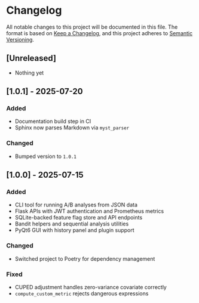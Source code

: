 # Changelog

All notable changes to this project will be documented in this file.
The format is based on [Keep a Changelog](https://keepachangelog.com/en/1.1.0/),
and this project adheres to [Semantic Versioning](https://semver.org/spec/v2.0.0.html).

## [Unreleased]
- Nothing yet

## [1.0.1] - 2025-07-20
### Added
- Documentation build step in CI
- Sphinx now parses Markdown via ``myst_parser``

### Changed
- Bumped version to ``1.0.1``

## [1.0.0] - 2025-07-15
### Added
- CLI tool for running A/B analyses from JSON data
- Flask APIs with JWT authentication and Prometheus metrics
- SQLite-backed feature flag store and API endpoints
- Bandit helpers and sequential analysis utilities
- PyQt6 GUI with history panel and plugin support

### Changed
- Switched project to Poetry for dependency management

### Fixed
- CUPED adjustment handles zero-variance covariate correctly
- `compute_custom_metric` rejects dangerous expressions

